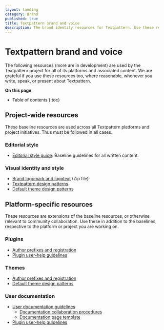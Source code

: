 ```yaml
---
layout: landing
category: Brand
published: true
title: Textpattern brand and voice
description: The brand identity resources for Textpattern. Use these resources when producing any written or visual product concerning the software.
---
```


# Textpattern brand and voice

The following resources (more are in development) are used by the Textpattern project for all of its platforms and associated content. We are grateful if you use these resources too, where reasonable, whenever you write, speak, or present about Textpattern.

**On this page**:

* Table of contents
{:toc}

## Project-wide resources

These baseline resources are used across all Textpattern platforms and project initiatives. Thus must be followed in all cases.

### Editorial style

* [Editorial style guide](/brand/editorial-style-guide): Baseline guidelines for all written content.

### Visual identity and style

* [Brand logomark and logotext](/brand/textpattern-logopack.zip) (Zip file)
* [Textpattern design patterns](https://textpattern.com/design-patterns.html)
* [Default theme design patterns](https://default-theme.textpattern.com/) 

## Platform-specific resources

These resources are extensions of the baseline resources, or otherwise relevant to community collaboration. Use these in addition to the baselines, respective to the platform or project you are working on.

### Plugins

* [Author prefixes and registration](/brand/author-prefixes-and-registration)
* [Plugin user-help guidelines](/development/plugin-user-help-guidelines)

### Themes

* [Author prefixes and registration](/brand/author-prefixes-and-registration)
* [Default theme design patterns](https://default-theme.textpattern.com/)

### User documentation
 
* [User documentation guidelines](/brand/user-docs-guide)
  * [Documentation collaboration procedures](/brand/user-docs-procedures)
  * [Documentation page template](/brand/user-docs-page-template)
* [Plugin user-help guidelines](/development/plugin-user-help-guidelines)






